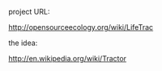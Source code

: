 project URL:

http://opensourceecology.org/wiki/LifeTrac


the idea: 

http://en.wikipedia.org/wiki/Tractor
